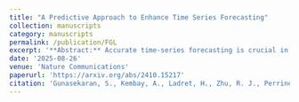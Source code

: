 ```yaml
---
title: "A Predictive Approach to Enhance Time Series Forecasting"
collection: manuscripts
category: manuscripts
permalink: /publication/FGL
excerpt: '**Abstract:** Accurate time-series forecasting is crucial in various scientific and industrial domains, yet deep learning models often struggle to capture long-term dependencies and adapt to data distribution shifts over time. We introduce Future-Guided Learning, an approach that enhances time-series event forecasting through a dynamic feedback mechanism inspired by predictive coding. Our method involves two models: a detection model that analyzes future data to identify critical events and a forecasting model that predicts these events based on current data. When discrepancies occur between the forecasting and detection models, a more significant update is applied to the forecasting model, effectively minimizing surprise, allowing the forecasting model to dynamically adjust its parameters. We validate our approach on a variety of tasks, demonstrating a 44.8% increase in AUC-ROC for seizure prediction using EEG data, and a 23.4% reduction in MSE for forecasting in nonlinear dynamical systems (outlier excluded). By incorporating a predictive feedback mechanism, Future-Guided Learning advances how deep learning is applied to time-series forecasting.'
date: '2025-08-26'
venue: 'Nature Communications'
paperurl: 'https://arxiv.org/abs/2410.15217'
citation: 'Gunasekaran, S., Kembay, A., Ladret, H., Zhu, R. J., Perrinet, L., Kavehei, O., & Eshraghian, J. (2024). A predictive approach to enhance time-series forecasting. Nature Communications. Advance online publication. http://doi.org/10.1038/s41467-025-63786-4'
---
```

